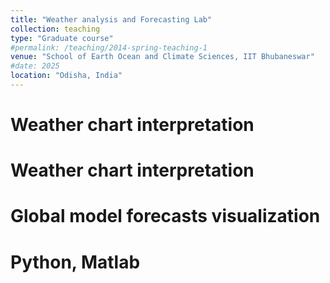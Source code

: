 ```yaml
---
title: "Weather analysis and Forecasting Lab"
collection: teaching
type: "Graduate course"
#permalink: /teaching/2014-spring-teaching-1
venue: "School of Earth Ocean and Climate Sciences, IIT Bhubaneswar"
#date: 2025
location: "Odisha, India"
---
```



Weather chart interpretation
======

Weather chart interpretation
======

Global model forecasts visualization
======

Python, Matlab
======

